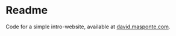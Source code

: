# Readme

Code for a simple intro-website, available at [david.masponte.com](http://david.masponte.com/).

